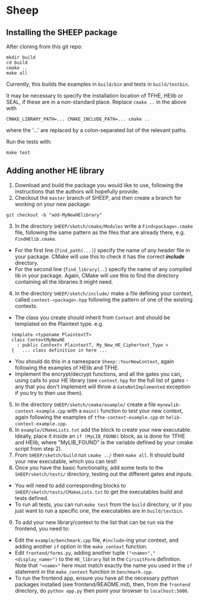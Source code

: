 # Sheep

## Installing the SHEEP package

After cloning from this git repo:
```
mkdir build
cd build
cmake ..
make all
```
Currently, this builds the examples in `build/bin` and tests in `build/testbin`.

It may be necessary to specify the installation location of TFHE, HElib or SEAL, if these are in a non-standard place.
Replace `cmake ..` in the above with
```
CMAKE_LIBRARY_PATH=... CMAKE_INCLUDE_PATH=... cmake ..
```
where the '...' are replaced by a colon-separated list of the relevant paths.

Run the tests with:
```
make test
```

## Adding another HE library

 1. Download and build the package you would like to use, following the instructions that the authors will hopefully provide.
 2. Checkout the `master` branch of SHEEP, and then create a branch for working on your new package:
 ```
 git checkout -b "add-MyNewHElibrary"
 ```
 3. In the directory `SHEEP/sketch/cmake/Modules`  write a `Find<package>.cmake` file, following the same pattern as the files
 that are already there, e.g. `FindHElib.cmake`.
   * For the first line (`find_path(...)`) specify the name of any header file in your package.  CMake will use this to check it
  has the correct ***include*** directory.
   * For the second line (`find_library(..`) specify the name of any compiled lib in your package.  Again, CMake will use this
  to find the directory containing all the libraries it might need.
 4. In the directory `SHEEP/sketch/include/` make a file defining your context, called `context-<package>.hpp` following the pattern
   of one of the existing contexts.
   * The class you create should inherit from `Context` and should be templated on the Plaintext type.  e.g.

```
  template <typename PlaintextT>
  class ContextMyNewHE
  	: public Context< PlaintextT, My_New_HE_Ciphertext_Type >
  {   ... class definition in here ...
  ```
  * You should do this in a namespace `Sheep::YourNewContext`, again following the examples of HElib and TFHE.
  * Implement the encrypt/decrypt functions, and all the gates you can, using calls to your HE library (see `context.hpp` for the
  full list of gates - any that you don't implement will throw a `GateNotImplemented` exception if you try to then use them).
 5. In the directory `SHEEP/sketch/cmake/example/` create a file `mynewlib-context-example.cpp` with a `main()` function to
    test your new context, again following the examples of `tfhe-context-example.cpp` or `helib-context-example.cpp`.
 6. In `example/CMakeLists.txt` add the block to create your new executable.  Ideally, place it inside an `if (MyLIB_FOUND)` block,
 as is done for TFHE and HElib, where "MyLIB_FOUND" is the variable defined by your cmake script from step 2).
 7. From `SHEEP/sketch/build` run `cmake ../` then `make all`.  It should build your new executable, which you can test!
 8. Once you have the basic functionality, add some tests to the `SHEEP/sketch/tests/` directory, testing out the different gates and inputs.
   * You will need to add corresponding blocks to `SHEEP/sketch/tests/CMakeLists.txt` to get the executables build and tests defined.
   * To run all tests, you can run `make test` from the `build` directory, or if you just want to run a specific one, the executables
   are in `build/testbin`.
 9. To add your new library/context to the list that can be run via the frontend, you need to:
   * Edit the `example/benchmark.cpp` file, `#include`-ing your context, and adding another `if` option in the `make_context` function.
   * Edit `frontend/forms.py`, adding another tuple `("<name>","<display_name>")` to the `HE_library` list in the `CircuitForm` definition.  Note that `"<name>"` here must match exactly the name you used in the `if` statement in the `make_context` function in `benchmark.cpp`.
   * To run the frontend app, ensure you have all the necessary python packages installed (see frontend/README.md), then, from the `frontend` directory, do `python app.py` then point your browser to `localhost:5000`.

